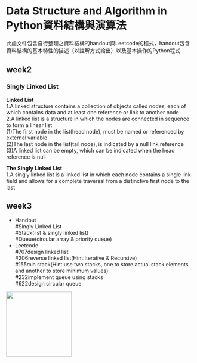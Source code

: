 # **Data Structure and Algorithm in Python資料結構與演算法**

此處文件包含自行整理之資料結構的handout與Leetcode的程式，handout包含資料結構的基本特性的描述（以註解方式給出）以及基本操作的Python程式

## week2
### **Singly Linked List**<br>

**Linked List**<br>
1.A linked structure contains a collection of objects called nodes, each of which contains data and at least one reference or link to another node<br>
2.A linked list is a structure in which the nodes are connected in sequence to form a linear list<br>
(1)The first node in the list(head node), must be named or referenced by external variable<br>
(2)The last node in the list(tail node), is indicated by a null link reference<br>
(3)A linked list can be empty, which can be indicated when the head reference is null<br>

**The Singly Linked List**<br>
1.A singly linked list is a linked list in which each node contains a single link field and allows for a complete traversal from a distinctive first node to the last<br>


week3
----
* Handout  
#Singly Linked List  
#Stack(list & singly linked list)  
#Queue(circular array & priority queue)
* Leetcode  
#707design linked list  
#206reverse linked list(Hint:Iterative & Recursive)  
#155min stack(Hint:use two stacks, one to store actual stack elements and another to store minimum values)  
#232implement queue using stacks  
#622design circular queue


<img width="175" height="175" src="http://img.wxcha.com/file/201712/06/9a3fc5676a.jpg"/>
